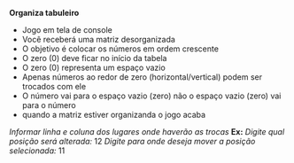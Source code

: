 **Organiza tabuleiro**
* Jogo em tela de console
* Você receberá uma matriz desorganizada
* O objetivo é colocar os números em ordem crescente
* O zero (0) deve ficar no início da tabela
* O zero (0) representa um espaço vazio
* Apenas números ao redor de zero (horizontal/vertical) podem ser trocados com ele
* O número vai para o espaço vazio (zero) não o espaço vazio (zero) vai para o número
* quando a matriz estiver organizanda o jogo acaba

*Informar linha e coluna dos lugares onde haverão as trocas*
**Ex:** 
*Digite qual posição será alterada:* 12
*Digite para onde deseja mover a posição selecionada:*  11
